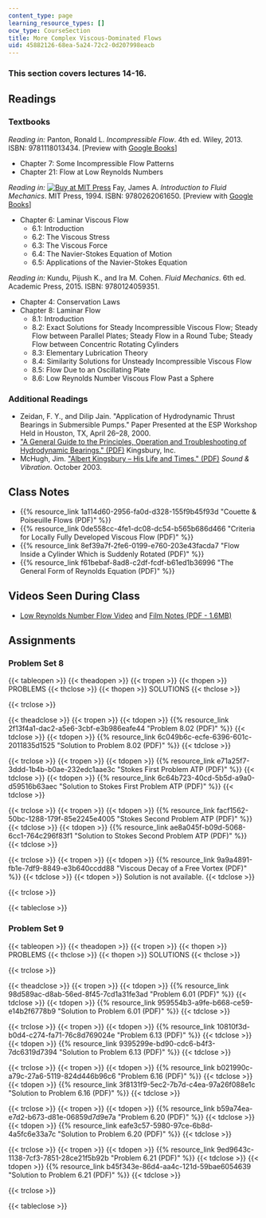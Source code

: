 ```yaml
---
content_type: page
learning_resource_types: []
ocw_type: CourseSection
title: More Complex Viscous-Dominated Flows
uid: 45882126-68ea-5a24-72c2-0d207998eacb
---
```


### This section covers lectures 14-16.

Readings
--------

### Textbooks

_Reading in:_ Panton, Ronald L. _Incompressible Flow_. 4th ed. Wiley, 2013. ISBN: 9781118013434. \[Preview with [Google Books](http://books.google.com/books?id=sa4eAAAAQBAJ&pg=PAfrontcover)\]

*   Chapter 7: Some Incompressible Flow Patterns
*   Chapter 21: Flow at Low Reynolds Numbers

_Reading in:_ [![Buy at MIT
Press](/images/mp_logo.gif)](https://mitpress.mit.edu/9780262061650) Fay, James A. _Introduction to Fluid Mechanics_. MIT Press, 1994. ISBN: 9780262061650. \[Preview with [Google Books](http://books.google.com/books?id=XGVpue4954wC&pg=PAfrontcover)\]

*   Chapter 6: Laminar Viscous Flow
    *   6.1: Introduction
    *   6.2: The Viscous Stress
    *   6.3: The Viscous Force
    *   6.4: The Navier-Stokes Equation of Motion
    *   6.5: Applications of the Navier-Stokes Equation

_Reading in:_ Kundu, Pijush K., and Ira M. Cohen. _Fluid Mechanics_. 6th ed. Academic Press, 2015. ISBN: 9780124059351.

*   Chapter 4: Conservation Laws
*   Chapter 8: Laminar Flow
    *   8.1: Introduction
    *   8.2: Exact Solutions for Steady Incompressible Viscous Flow; Steady Flow between Parallel Plates; Steady Flow in a Round Tube; Steady Flow between Concentric Rotating Cylinders
    *   8.3: Elementary Lubrication Theory
    *   8.4: Similarity Solutions for Unsteady Incompressible Viscous Flow
    *   8.5: Flow Due to an Oscillating Plate
    *   8.6: Low Reynolds Number Viscous Flow Past a Sphere

### Additional Readings

*   Zeidan, F. Y., and Dilip Jain. "Application of Hydrodynamic Thrust Bearings in Submersible Pumps." Paper Presented at the ESP Workshop Held in Houston, TX, April 26–28, 2000.
*   ["A General Guide to the Principles, Operation and Troubleshooting of Hydrodynamic Bearings." (PDF)](http://www.kingsbury.com/pdf/universe_brochure.pdf) Kingsbury, Inc.
*   McHugh, Jim. ["Albert Kingsbury – His Life and Times." (PDF)](http://www.massengineers.com/Documents/albert_kingsbury.pdf) _Sound & Vibration_. October 2003.

Class Notes
-----------

*   {{% resource_link 1a114d60-2956-fa0d-d328-155f9b45f93d "Couette & Poiseuille Flows (PDF)" %}}
*   {{% resource_link 0de558cc-4fe1-dc08-dc54-b565b686d466 "Criteria for Locally Fully Developed Viscous Flow (PDF)" %}}
*   {{% resource_link 8ef39a7f-2fe6-0199-e760-203e43facda7 "Flow Inside a Cylinder Which is Suddenly Rotated (PDF)" %}}
*   {{% resource_link f61bebaf-8ad8-c2df-fcdf-b61ed1b36996 "The General Form of Reynolds Equation (PDF)" %}}

Videos Seen During Class
------------------------

*   [Low Reynolds Number Flow Video](https://youtu.be/51-6QCJTAjU) and [Film Notes (PDF - 1.6MB)](http://web.mit.edu/hml/ncfmf/07LRNF.pdf)

Assignments
-----------

### Problem Set 8

{{< tableopen >}}
{{< theadopen >}}
{{< tropen >}}
{{< thopen >}}
PROBLEMS
{{< thclose >}}
{{< thopen >}}
SOLUTIONS
{{< thclose >}}

{{< trclose >}}

{{< theadclose >}}
{{< tropen >}}
{{< tdopen >}}
{{% resource_link 2f13f4a1-dac2-a5e6-3cbf-e3b986eafe44 "Problem 8.02 (PDF)" %}}
{{< tdclose >}}
{{< tdopen >}}
{{% resource_link 6c049b6c-ecfe-6396-601c-2011835d1525 "Solution to Problem 8.02 (PDF)" %}}
{{< tdclose >}}

{{< trclose >}}
{{< tropen >}}
{{< tdopen >}}
{{% resource_link e71a25f7-3ddd-1b4b-b0ae-232edc1aae3c "Stokes First Problem ATP (PDF)" %}}
{{< tdclose >}}
{{< tdopen >}}
{{% resource_link 6c64b723-40cd-5b5d-a9a0-d59516b63aec "Solution to Stokes First Problem ATP (PDF)" %}}
{{< tdclose >}}

{{< trclose >}}
{{< tropen >}}
{{< tdopen >}}
{{% resource_link facf1562-50bc-1288-179f-85e2245e4005 "Stokes Second Problem ATP (PDF)" %}}
{{< tdclose >}}
{{< tdopen >}}
{{% resource_link ae8a045f-b09d-5068-6cc1-764c296f83f1 "Solution to Stokes Second Problem ATP (PDF)" %}}
{{< tdclose >}}

{{< trclose >}}
{{< tropen >}}
{{< tdopen >}}
{{% resource_link 9a9a4891-fb1e-7df9-8849-e3b640ccdd88 "Viscous Decay of a Free Vortex (PDF)" %}}
{{< tdclose >}}
{{< tdopen >}}
Solution is not available.
{{< tdclose >}}

{{< trclose >}}

{{< tableclose >}}

### Problem Set 9

{{< tableopen >}}
{{< theadopen >}}
{{< tropen >}}
{{< thopen >}}
PROBLEMS
{{< thclose >}}
{{< thopen >}}
SOLUTIONS
{{< thclose >}}

{{< trclose >}}

{{< theadclose >}}
{{< tropen >}}
{{< tdopen >}}
{{% resource_link 98d589ac-d8ab-56ed-8f45-7cd1a31fe3ad "Problem 6.01 (PDF)" %}}
{{< tdclose >}}
{{< tdopen >}}
{{% resource_link 959554b3-a9fe-b668-ce59-e14b2f6778b9 "Solution to Problem 6.01 (PDF)" %}}
{{< tdclose >}}

{{< trclose >}}
{{< tropen >}}
{{< tdopen >}}
{{% resource_link 10810f3d-b0d4-c274-fa71-76c8d769024e "Problem 6.13 (PDF)" %}}
{{< tdclose >}}
{{< tdopen >}}
{{% resource_link 9395299e-bd90-cdc6-b4f3-7dc6319d7394 "Solution to Problem 6.13 (PDF)" %}}
{{< tdclose >}}

{{< trclose >}}
{{< tropen >}}
{{< tdopen >}}
{{% resource_link b021990c-a79c-27a6-5119-824d446b96c6 "Problem 6.16 (PDF)" %}}
{{< tdclose >}}
{{< tdopen >}}
{{% resource_link 3f8131f9-5ec2-7b7d-c4ea-97a26f088e1c "Solution to Problem 6.16 (PDF)" %}}
{{< tdclose >}}

{{< trclose >}}
{{< tropen >}}
{{< tdopen >}}
{{% resource_link b59a74ea-e7d2-b673-d81e-06859d7d9e7a "Problem 6.20 (PDF)" %}}
{{< tdclose >}}
{{< tdopen >}}
{{% resource_link eafe3c57-5980-97ce-6b8d-4a5fc6e33a7c "Solution to Problem 6.20 (PDF)" %}}
{{< tdclose >}}

{{< trclose >}}
{{< tropen >}}
{{< tdopen >}}
{{% resource_link 9ed9643c-1138-7cf3-7851-28ce21f5b92b "Problem 6.21 (PDF)" %}}
{{< tdclose >}}
{{< tdopen >}}
{{% resource_link b45f343e-86d4-aa4c-121d-59bae6054639 "Solution to Problem 6.21 (PDF)" %}}
{{< tdclose >}}

{{< trclose >}}

{{< tableclose >}}